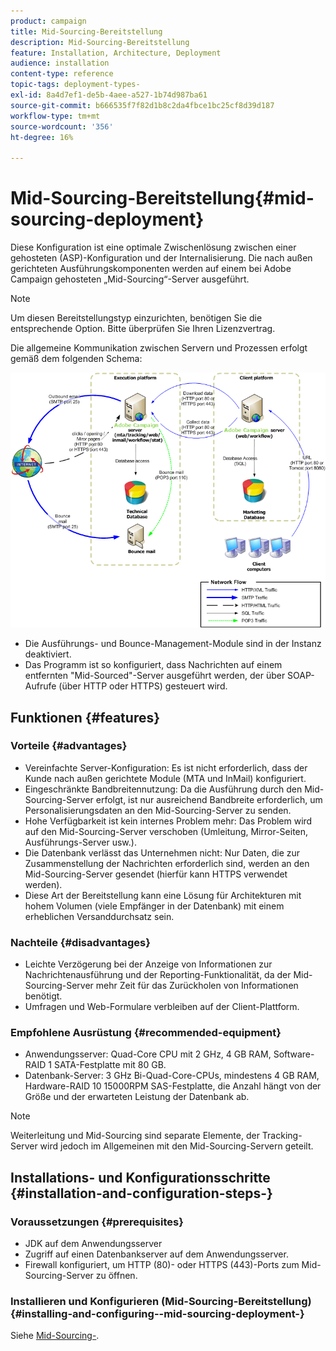 ```yaml
---
product: campaign
title: Mid-Sourcing-Bereitstellung
description: Mid-Sourcing-Bereitstellung
feature: Installation, Architecture, Deployment
audience: installation
content-type: reference
topic-tags: deployment-types-
exl-id: 8a4d7ef1-de5b-4aee-a527-1b74d987ba61
source-git-commit: b666535f7f82d1b8c2da4fbce1bc25cf8d39d187
workflow-type: tm+mt
source-wordcount: '356'
ht-degree: 16%

---
```


# Mid-Sourcing-Bereitstellung{#mid-sourcing-deployment}



Diese Konfiguration ist eine optimale Zwischenlösung zwischen einer gehosteten (ASP)-Konfiguration und der Internalisierung. Die nach außen gerichteten Ausführungskomponenten werden auf einem bei Adobe Campaign gehosteten „Mid-Sourcing“-Server ausgeführt.

>[!NOTE]
>
>Um diesen Bereitstellungstyp einzurichten, benötigen Sie die entsprechende Option. Bitte überprüfen Sie Ihren Lizenzvertrag.

Die allgemeine Kommunikation zwischen Servern und Prozessen erfolgt gemäß dem folgenden Schema:

![](assets/s_ncs_install_midsourcing.png)

* Die Ausführungs- und Bounce-Management-Module sind in der Instanz deaktiviert.
* Das Programm ist so konfiguriert, dass Nachrichten auf einem entfernten &quot;Mid-Sourced&quot;-Server ausgeführt werden, der über SOAP-Aufrufe (über HTTP oder HTTPS) gesteuert wird.

## Funktionen {#features}

### Vorteile {#advantages}

* Vereinfachte Server-Konfiguration: Es ist nicht erforderlich, dass der Kunde nach außen gerichtete Module (MTA und InMail) konfiguriert.
* Eingeschränkte Bandbreitennutzung: Da die Ausführung durch den Mid-Sourcing-Server erfolgt, ist nur ausreichend Bandbreite erforderlich, um Personalisierungsdaten an den Mid-Sourcing-Server zu senden.
* Hohe Verfügbarkeit ist kein internes Problem mehr: Das Problem wird auf den Mid-Sourcing-Server verschoben (Umleitung, Mirror-Seiten, Ausführungs-Server usw.).
* Die Datenbank verlässt das Unternehmen nicht: Nur Daten, die zur Zusammenstellung der Nachrichten erforderlich sind, werden an den Mid-Sourcing-Server gesendet (hierfür kann HTTPS verwendet werden).
* Diese Art der Bereitstellung kann eine Lösung für Architekturen mit hohem Volumen (viele Empfänger in der Datenbank) mit einem erheblichen Versanddurchsatz sein.

### Nachteile {#disadvantages}

* Leichte Verzögerung bei der Anzeige von Informationen zur Nachrichtenausführung und der Reporting-Funktionalität, da der Mid-Sourcing-Server mehr Zeit für das Zurückholen von Informationen benötigt.
* Umfragen und Web-Formulare verbleiben auf der Client-Plattform.

### Empfohlene Ausrüstung {#recommended-equipment}

* Anwendungsserver: Quad-Core CPU mit 2 GHz, 4 GB RAM, Software-RAID 1 SATA-Festplatte mit 80 GB.
* Datenbank-Server: 3 GHz Bi-Quad-Core-CPUs, mindestens 4 GB RAM, Hardware-RAID 10 15000RPM SAS-Festplatte, die Anzahl hängt von der Größe und der erwarteten Leistung der Datenbank ab.

>[!NOTE]
>
>Weiterleitung und Mid-Sourcing sind separate Elemente, der Tracking-Server wird jedoch im Allgemeinen mit den Mid-Sourcing-Servern geteilt.

## Installations- und Konfigurationsschritte {#installation-and-configuration-steps-}

### Voraussetzungen {#prerequisites}

* JDK auf dem Anwendungsserver
* Zugriff auf einen Datenbankserver auf dem Anwendungsserver.
* Firewall konfiguriert, um HTTP (80)- oder HTTPS (443)-Ports zum Mid-Sourcing-Server zu öffnen.

### Installieren und Konfigurieren (Mid-Sourcing-Bereitstellung) {#installing-and-configuring--mid-sourcing-deployment-}

Siehe [Mid-Sourcing-](../../installation/using/mid-sourcing-server.md).
